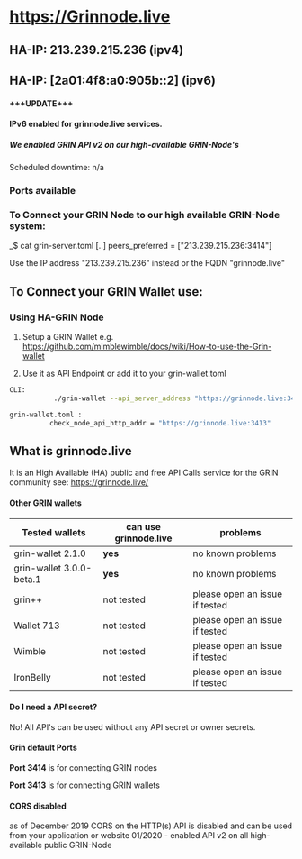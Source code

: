 # https://Grinnode.live 

## HA-IP: 213.239.215.236 (ipv4)
## HA-IP: [2a01:4f8:a0:905b::2]  (ipv6)

#### +++UPDATE+++
#### IPv6 enabled for grinnode.live services. 

##### We enabled GRIN API v2 on our high-available GRIN-Node's

Scheduled downtime: n/a 

### Ports available
### To Connect your GRIN Node to our high available GRIN-Node system:
_$ cat grin-server.toml
[..]
peers_preferred = ["213.239.215.236:3414"]

Use the IP address "213.239.215.236" instead or the FQDN "grinnode.live"

## To Connect your GRIN Wallet use:

### Using HA-GRIN Node 
1. Setup a GRIN Wallet e.g. https://github.com/mimblewimble/docs/wiki/How-to-use-the-Grin-wallet

2. Use it as API Endpoint or add it to your grin-wallet.toml 
```bash
CLI:
           ./grin-wallet --api_server_address "https://grinnode.live:3413"

grin-wallet.toml :
          check_node_api_http_addr = "https://grinnode.live:3413"
```


## What is grinnode.live
It is an High Available (HA) public and free API Calls service for the GRIN community 
see: https://grinnode.live/


#### Other GRIN wallets 

Tested wallets | can use grinnode.live | problems
------------ | ------------- | -------------
grin-wallet 2.1.0 | **yes**  | no known problems 
grin-wallet 3.0.0-beta.1 | **yes**  | no known problems 
grin++ |  not tested | please open an issue if tested
Wallet 713 |  not tested | please open an issue if tested
Wimble |  not tested | please open an issue if tested
IronBelly | not tested | please open an issue if tested

#### Do I need a API secret? 
No! 
All API's can be used without any API secret or owner secrets. 

#### Grin default Ports

**Port 3414** is for connecting GRIN nodes

**Port 3413** is for connecting GRIN wallets


#### CORS disabled
as of December 2019 CORS on the HTTP(s) API is disabled and can be used from your application or website
01/2020 - enabled API v2 on all high-available public GRIN-Node
